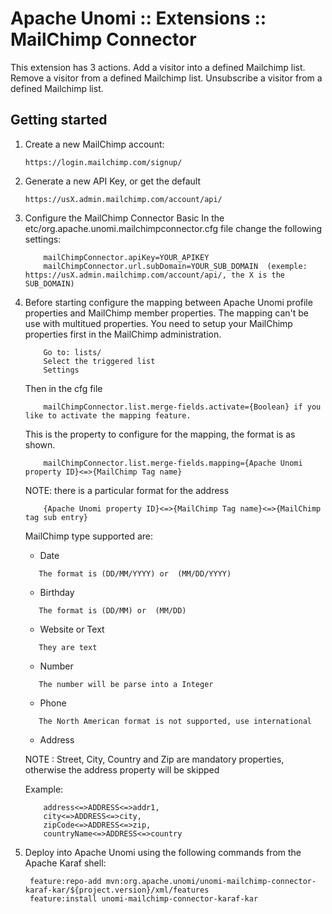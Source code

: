 <!--
  ~ Licensed to the Apache Software Foundation (ASF) under one or more
  ~ contributor license agreements.  See the NOTICE file distributed with
  ~ this work for additional information regarding copyright ownership.
  ~ The ASF licenses this file to You under the Apache License, Version 2.0
  ~ (the "License"); you may not use this file except in compliance with
  ~ the License.  You may obtain a copy of the License at
  ~
  ~      http://www.apache.org/licenses/LICENSE-2.0
  ~
  ~ Unless required by applicable law or agreed to in writing, software
  ~ distributed under the License is distributed on an "AS IS" BASIS,
  ~ WITHOUT WARRANTIES OR CONDITIONS OF ANY KIND, either express or implied.
  ~ See the License for the specific language governing permissions and
  ~ limitations under the License.
  -->


Apache Unomi :: Extensions :: MailChimp Connector
=================================

This extension has 3 actions. 
    Add a visitor into a defined Mailchimp list.
    Remove a visitor from a defined Mailchimp list.
    Unsubscribe a visitor from a defined Mailchimp list.
     
## Getting started

1.  Create a new MailChimp account:

        https://login.mailchimp.com/signup/
           
2.  Generate a new API Key, or get the default

        https://usX.admin.mailchimp.com/account/api/

3. Configure the MailChimp Connector Basic
    In the etc/org.apache.unomi.mailchimpconnector.cfg file change the following settings:
    ```
        mailChimpConnector.apiKey=YOUR_APIKEY
        mailChimpConnector.url.subDomain=YOUR_SUB_DOMAIN  (exemple: https://usX.admin.mailchimp.com/account/api/, the X is the SUB_DOMAIN)
    ```
           
            
4. Before starting configure the mapping between Apache Unomi profile properties and MailChimp member properties.
    The mapping can't be use with multitued properties. You need to setup your MailChimp properties first in the MailChimp administration.
       
    ```
        Go to: lists/
        Select the triggered list
        Settings 
    ```
    
    Then in the cfg file
    ```
        mailChimpConnector.list.merge-fields.activate={Boolean} if you like to activate the mapping feature.
    ```
    This is the property to configure for the mapping, the format is as shown.
    ```
        mailChimpConnector.list.merge-fields.mapping={Apache Unomi property ID}<=>{MailChimp Tag name} 
    ```
    NOTE: there is a particular format for the address
    ```
        {Apache Unomi property ID}<=>{MailChimp Tag name}<=>{MailChimp tag sub entry}
    ```
    
    MailChimp type supported are:
    * Date 
     ```
        The format is (DD/MM/YYYY) or  (MM/DD/YYYY)
    ``` 
    * Birthday 
     ```    
        The format is (DD/MM) or  (MM/DD)
     ```
    * Website or Text
     ```
        They are text
     ```
    * Number 
     ```
        The number will be parse into a Integer 
     ```
    * Phone
     ```
        The North American format is not supported, use international
     ```
    * Address 
    
    NOTE : Street, City, Country and Zip are mandatory properties, otherwise the address property will be skipped
    
    Example:
    ```
        address<=>ADDRESS<=>addr1, 
        city<=>ADDRESS<=>city,
        zipCode<=>ADDRESS<=>zip,
        countryName<=>ADDRESS<=>country
    ```
    
5. Deploy into Apache Unomi using the following commands from the Apache Karaf shell:

        feature:repo-add mvn:org.apache.unomi/unomi-mailchimp-connector-karaf-kar/${project.version}/xml/features
        feature:install unomi-mailchimp-connector-karaf-kar
